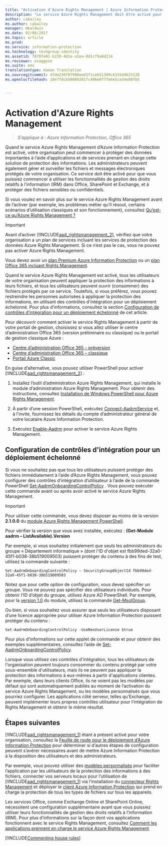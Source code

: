 ```yaml
---
title: "Activation d’Azure Rights Management | Azure Information Protection"
description: "Le service Azure Rights Management doit être activé pour que votre organisation puisse commencer à protéger des documents et e-mails importants à l’aide d’applications et de services prenant en charge cette solution de protection des informations."
author: cabailey
ms.author: cabailey
manager: mbaldwin
ms.date: 02/08/2017
ms.topic: article
ms.prod: 
ms.service: information-protection
ms.technology: techgroup-identity
ms.assetid: f8707e01-b239-4d1a-a1ea-0d1cf9a8d214
ms.reviewer: esaggese
ms.suite: ems
translationtype: Human Translation
ms.sourcegitcommit: 47de236f07996eed3f1ceb51309c6315d4625128
ms.openlocfilehash: 10e7f8cb50089281fc406e077fe6e5ca34e80fb5


---
```


# <a name="activating-azure-rights-management"></a>Activation d'Azure Rights Management

>*S’applique à : Azure Information Protection, Office 365*

Quand le service Azure Rights Management d’Azure Information Protection est activé, votre organisation peut commencer à protéger des données importantes à l’aide d’applications et de services prenant en charge cette solution de protection des informations. Les administrateurs peuvent également gérer et surveiller les fichiers et messages électroniques protégés de votre organisation. Ce service doit être activé pour que vous puissiez commencer à utiliser les fonctionnalités de gestion des droits relatifs à l’information (IRM) dans Office, SharePoint et Exchange, et à protéger des fichiers sensibles ou confidentiels.

Si vous voulez en savoir plus sur le service Azure Rights Management avant de l’activer (par exemple, les problèmes métier qu’il résout, certains scénarios d’utilisation classiques et son fonctionnement), consultez [Qu’est-ce qu’Azure Rights Management ?](../understand-explore/what-is-azure-rms.md)

> [!IMPORTANT]
> Avant d’activer [!INCLUDE[aad_rightsmanagement_2](../includes/aad_rightsmanagement_2_md.md)], vérifiez que votre organisation a un plan de services incluant les services de protection des données Azure Rights Management. Si ce n’est pas le cas, vous ne pouvez pas activer Azure Rights Management.
>
> Vous devez avoir un [plan Premium Azure Information Protection](https://www.microsoft.com/en-us/cloud-platform/azure-information-protection-pricing) ou un [plan Office 365 incluant Rights Management](http://download.microsoft.com/download/E/C/F/ECF42E71-4EC0-48FF-AA00-577AC14D5B5C/Azure_Information_Protection_licensing_datasheet_EN-US.pdf).

Quand le service Azure Rights Management est activé, tous les utilisateurs de votre organisation peuvent appliquer la protection des informations à leurs fichiers, et tous les utilisateurs peuvent ouvrir (consommer) des fichiers protégés par ce service. Toutefois, si vous préférez, vous pouvez restreindre les personnes autorisées à appliquer la protection des informations, en utilisant des contrôles d'intégration pour un déploiement échelonné. Pour plus d’informations, consultez la section [Configuration de contrôles d’intégration pour un déploiement échelonné](#configuring-onboarding-controls-for-a-phased-deployment) de cet article.

Pour découvrir comment activer le service Rights Management à partir de votre portail de gestion, choisissez si vous allez utiliser le centre d’administration Office 365 (version préliminaire ou classique) ou le portail de gestion classique Azure :


- [Centre d’administration Office 365 – préversion](activate-office365-preview.md)
- [Centre d’administration Office 365 – classique](activate-office365-classic.md)
- [Portail Azure Classic](activate-azure-classic.md)

En guise d’alternative, vous pouvez utiliser PowerShell pour activer [!INCLUDE[aad_rightsmanagement_2](../includes/aad_rightsmanagement_2_md.md)] :

1. Installez l’outil d’administration Azure Rights Management, qui installe le module d’administration Azure Rights Management. Pour obtenir des instructions, consultez [Installation de Windows PowerShell pour Azure Rights Management](../deploy-use/install-powershell.md).

2. À partir d’une session PowerShell, exécutez [Connect-AadrmService](https://msdn.microsoft.com/library/windowsazure/dn629415.aspx) et, à l’invite, fournissez les détails du compte d’administrateur général de votre locataire Azure Information Protection.

3. Exécutez [Enable-Aadrm](http://msdn.microsoft.com/library/windowsazure/dn629412.aspx) pour activer le service Azure Rights Management.

## <a name="configuring-onboarding-controls-for-a-phased-deployment"></a>Configuration de contrôles d'intégration pour un déploiement échelonné
Si vous ne souhaitez pas que tous les utilisateurs puissent protéger des fichiers immédiatement à l’aide d’Azure Rights Management, vous pouvez configurer des contrôles d’intégration d’utilisateur à l’aide de la commande PowerShell [Set-AadrmOnboardingControlPolicy](http://msdn.microsoft.com/library/azure/dn857521.aspx) . Vous pouvez exécuter cette commande avant ou après avoir activé le service Azure Rights Management.

> [!IMPORTANT]
> Pour utiliser cette commande, vous devez disposer au moins de la version **2.1.0.0** du [module Azure Rights Management PowerShell](http://go.microsoft.com/fwlink/?LinkId=257721).
>
> Pour vérifier la version que vous avez installée, exécutez : **(Get-Module aadrm – ListAvailable).Version**

Par exemple, si vous souhaitez initialement que seuls les administrateurs du groupe « Département informatique » (dont l'ID d'objet est fbb99ded-32a0-45f1-b038-38b519009503) puissent protéger du contenu à des fins de test, utilisez la commande suivante :

```
Set-AadrmOnboardingControlPolicy – SecurityGroupObjectId fbb99ded-32a0-45f1-b038-38b519009503
```
Notez que pour cette option de configuration, vous devez spécifier un groupe. Vous ne pouvez pas spécifier des utilisateurs individuels. Pour obtenir l’ID d’objet du groupe, utilisez Azure AD PowerShell. Par exemple, pour la [version 1.0](https://msdn.microsoft.com/library/azure/jj151815\(v=azure.98\).aspx) du module, utilisez la commande [Get-MsolGroup](https://msdn.microsoft.com/library/azure/dn194130\(v=azure.98\).aspx).

Ou bien, si vous souhaitez vous assurer que seuls les utilisateurs disposant d’une licence appropriée pour utiliser Azure Information Protection puissent protéger du contenu :

```
Set-AadrmOnboardingControlPolicy -UseRmsUserLicense $true
```

Pour plus d’informations sur cette applet de commande et pour obtenir des exemples supplémentaires, consultez l’aide de [Set-AadrmOnboardingControlPolicy](https://msdn.microsoft.com/library/dn857521.aspx).

Lorsque vous utilisez ces contrôles d'intégration, tous les utilisateurs de l'organisation peuvent toujours consommer du contenu protégé par votre sous-ensemble d'utilisateurs, mais ils ne peuvent pas appliquer la protection des informations à eux-mêmes à partir d'applications clientes. Par exemple, dans leurs clients Office, ils ne voient pas les modèles par défaut qui sont automatiquement publiés au moment de l’activation du service Azure Rights Management, ou les modèles personnalisés que vous pourriez configurer.  Les applications côté serveur, telles qu’Exchange, peuvent implémenter leurs propres contrôles utilisateur pour l’intégration de Rights Management et obtenir le même résultat.


## <a name="next-steps"></a>Étapes suivantes
[!INCLUDE[aad_rightsmanagement_1](../includes/aad_rightsmanagement_1_md.md)] étant à présent activé pour votre organisation, consultez la [Feuille de route pour le déploiement d’Azure Information Protection](../plan-design/deployment-roadmap.md) pour déterminer si d’autres étapes de configuration peuvent s’avérer nécessaires avant de mettre Azure Information Protection à la disposition des utilisateurs et des administrateurs. 

Par exemple, vous pouvez utiliser des [modèles personnalisés](configure-custom-templates.md) pour faciliter l’application par les utilisateurs de la protection des informations à des fichiers, connecter vos serveurs locaux pour l’utilisation de [!INCLUDE[aad_rightsmanagement_1](../includes/aad_rightsmanagement_1_md.md)] via l’installation du [connecteur Rights Management](deploy-rms-connector.md) et déployer le [client Azure Information Protection](../rms-client/aip-client.md) qui prend en charge la protection de tous les types de fichiers sur tous les appareils. 

Les services Office, comme Exchange Online et SharePoint Online, nécessitent une configuration supplémentaire avant que vous puissiez utiliser leurs fonctionnalités de gestion des droits relatifs à l’information (IRM). Pour plus d’informations sur la façon dont vos applications fonctionnent avec le service Rights Management, consultez [Comment les applications prennent en charge le service Azure Rights Management](../understand-explore/applications-support.md).


[!INCLUDE[Commenting house rules](../includes/houserules.md)]


<!--HONumber=Feb17_HO2-->


